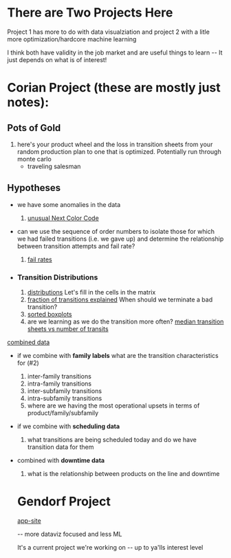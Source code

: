 <a id='top'></a>

# There are Two Projects Here

Project 1 has more to do with data visualziation and project 2 with a litle more optimization/hardcore machine learning

I think both have validity in the job market and are useful things to learn -- It just depends on what is of interest!

# Corian Project (these are mostly just notes): 

## Pots of Gold

1. here's your product wheel and the loss in transition sheets from your random
    production plan to one that is optimized. Potentially run through
    monte carlo
    * traveling salesman
    
## Hypotheses
* we have some anomalies in the data
    1. [unusual Next Color Code](#color)
    
* can we use the sequence of order numbers to isolate those for which we had failed transitions 
  (i.e. we gave up) and determine the relationship between transition attempts and fail rate?
    1. [fail rates](#fail)

    

    

* ### Transition Distributions
    1. [distributions](#dist) Let's fill in the cells in the matrix
    1. [fraction of transitions explained](#terminate)  When should we terminate a bad transition?
    3. [sorted boxplots](#sorted)
    2. are we learning as we do the transition more often? [median transition sheets vs number of transits](#transits)


[combined data](#combinations)

* if we combine with **family labels** what are the transition characteristics for (#2)
   
    1. inter-family transitions
    2. intra-family transitions
    3. inter-subfamily transitions
    4. intra-subfamily transitions
    5. where are we having the most operational upsets in terms of product/family/subfamily


* if we combine with **scheduling data**
    1. what transitions are being scheduled today and do we have transition data for them


* combined with **downtime data**
    1. what is the relationship between products on the line and downtime
    
  # Gendorf Project
  
  [app-site](#http://gendorf-dev.herokuapp.com/)
  
  -- more dataviz focused and less ML
  
  It's a current project we're working on -- up to ya'lls interest level
  
